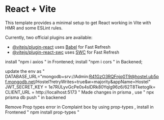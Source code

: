 # React + Vite

This template provides a minimal setup to get React working in Vite with HMR and some ESLint rules.

Currently, two official plugins are available:

- [@vitejs/plugin-react](https://github.com/vitejs/vite-plugin-react/blob/main/packages/plugin-react/README.md) uses [Babel](https://babeljs.io/) for Fast Refresh
- [@vitejs/plugin-react-swc](https://github.com/vitejs/vite-plugin-react-swc) uses [SWC](https://swc.rs/) for Fast Refresh

install "npm i axios " in Frontened;
install "npm i cors " in Backened;

update the env as
"
DATABASE_URL="mongodb+srv://Admin:R41GzO3RQFnjq0T9@hostel.ub5pf.mongodb.net/Hostel?retryWrites=true&w=majority&appName=Hostel"
JWT_SECRET_KEY = 1e7RULyvGcPe0s4slDRk80YqIg96z6/62T8TketogIk=
CLIENT_URL = http://localhost:5173
"
Made changes in prisma , use " npx prisma db push " in backened

Remove Prop types error in Complaint box by using prop-types , install in Frontened
"
npm install prop-types
"
